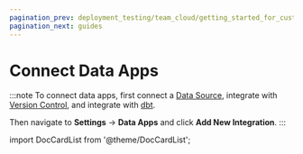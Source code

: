 ```yaml
---
pagination_prev: deployment_testing/team_cloud/getting_started_for_customers/dbt
pagination_next: guides
---
```


# Connect Data Apps

:::note
To connect data apps, first connect a [Data Source](/deployment_testing/team_cloud/getting_started_for_customers/data_sources.md), integrate with [Version Control](/deployment_testing/team_cloud/getting_started_for_customers/version_control), and integrate with [dbt](/deployment_testing/team_cloud/getting_started_for_customers/dbt).

Then navigate to **Settings** &rarr; **Data Apps** and click **Add New Integration**.
:::

import DocCardList from '@theme/DocCardList';

<DocCardList />
